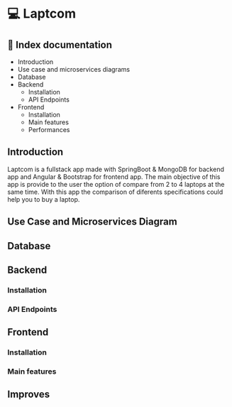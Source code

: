 # 💻 Laptcom

## 🧾 Index documentation

- Introduction
- Use case and microservices diagrams
- Database
- Backend
  - Installation
  - API Endpoints
- Frontend
  - Installation
  - Main features
  - Performances


## Introduction

Laptcom is a fullstack app made with SpringBoot & MongoDB for backend app and Angular & Bootstrap for frontend app. The main objective of this app is provide to the user the option of compare from 2 to 4 laptops at the same time. With this app the comparison of diferents specifications could help you to buy a laptop.

## Use Case and Microservices Diagram

## Database

## Backend

### Installation

### API Endpoints

## Frontend

### Installation

### Main features

## Improves
